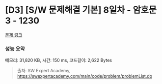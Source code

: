 # [D3] [S/W 문제해결 기본] 8일차 - 암호문3 - 1230 

[문제 링크](https://swexpertacademy.com/main/code/problem/problemDetail.do?contestProbId=AV14zIwqAHwCFAYD) 

### 성능 요약

메모리: 31,820 KB, 시간: 150 ms, 코드길이: 2,622 Bytes



> 출처: SW Expert Academy, https://swexpertacademy.com/main/code/problem/problemList.do